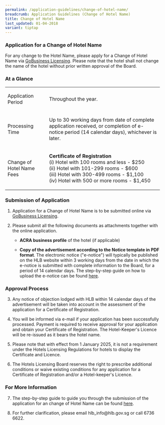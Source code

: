 ```yaml
---
permalink: /application-guidelines/change-of-hotel-name/
breadcrumb: Application Guidelines (Change of Hotel Name)
title: Change of Hotel Name
last_updated: 01-04-2018
variant: tiptap
---
```

<h3><strong>Application for a Change of Hotel Name</strong></h3>
<p>For any change to the Hotel Name, please apply for a Change of Hotel Name
via <a href="https://dashboard.gobusiness.gov.sg/login" rel="noopener noreferrer nofollow" target="_blank">GoBusiness Licensing</a>.
Please note that the hotel shall not change the name of the hotel without
prior written approval of the Board.</p>
<h3><strong>At a Glance</strong></h3>
<table style="minWidth: 50px">
<colgroup>
<col>
<col>
</colgroup>
<tbody>
<tr>
<td rowspan="1" colspan="1">
<p>Application Period</p>
</td>
<td rowspan="1" colspan="1">
<p>Throughout the year.</p>
</td>
</tr>
<tr>
<td rowspan="1" colspan="1">
<p>Processing Time</p>
</td>
<td rowspan="1" colspan="1">
<p>Up to 30 working days from date of complete application received, or completion
of e-notice period (14 calendar days), whichever is later.</p>
</td>
</tr>
<tr>
<td rowspan="1" colspan="1">
<p>Change of Hotel Name Fees</p>
</td>
<td rowspan="1" colspan="1">
<p><strong>Certificate of Registration</strong> 
<br>(i) Hotel with 100 rooms and less - $250
<br>(ii) Hotel with 101-299 rooms - $600
<br>(iii) Hotel with 300-499 rooms - $1,100
<br>(iv) Hotel with 500 or more rooms - $1,450
<br>
</p>
</td>
</tr>
</tbody>
</table>
<h3><strong>Submission of Application</strong></h3>
<ol>
<li>
<p>Application for a Change of Hotel Name is to be submitted online via
<a href="https://www.gobusiness.gov.sg/licences" rel="noopener noreferrer nofollow" target="_blank">GoBusiness Licensing</a>.</p>
</li>
<li>
<p>Please submit all the following documents as attachments together with
the online application.</p>
<ul data-tight="true" class="tight">
<li>
<p><strong>ACRA business profile</strong> of the hotel (if applicable)</p>
</li>
<li>
<p><strong>Copy of the advertisement according to the Notice template in PDF format</strong>.
The electronic notice ("e-notice") will typically be published on the HLB
website within 3 working days from the date in which the e-notice is submitted
with complete information to the Board, for a period of 14 calendar days.
The step-by-step guide on how to upload the e-notice can be found <a href="/files/resources/guides/submission_of_e_notice_2025.pdf" rel="noopener noreferrer nofollow" target="_blank">here</a>.</p>
</li>
</ul>
</li>
</ol>
<h3><strong>Approval Process</strong></h3>
<ol start="3">
<li>
<p>Any notice of objection lodged with HLB within 14 calendar days of the
advertisement will be taken into account in the assessment of the application
for a Certificate of Registration.</p>
</li>
<li>
<p>You will be informed via e-mail if your application has been successfully
processed. Payment is required to receive approval for your application
and obtain your Certificate of Registration. The Hotel-Keeper's Licence
will be re-issued as it bears the hotel name.</p>
</li>
<li>
<p>Please note that with effect from 1 January 2025, it is not a requirement
under the Hotels Licensing Regulations for hotels to display the Certificate
and Licence.</p>
</li>
<li>
<p>The Hotels Licensing Board reserves the right to prescribe additional
conditions or waive existing conditions for any application for a Certificate
of Registration and/or a Hotel-keeper's Licence.</p>
</li>
</ol>
<h3><strong>For More Information</strong></h3>
<ol start="7" data-tight="true" class="tight">
<li>
<p>The step-by-step guide to guide you through the submission of the application
for an change of Hotel Name can be found <a href="/files/resources/guides/guide_amendment_of_licence_2025.pdf" rel="noopener noreferrer nofollow" target="_blank">here</a>.</p>
</li>
</ol>
<ol start="8">
<li>
<p>For further clarification, please email hlb_info@hlb.gov.sg or call 6736
6622.</p>
</li>
</ol>
<p></p>